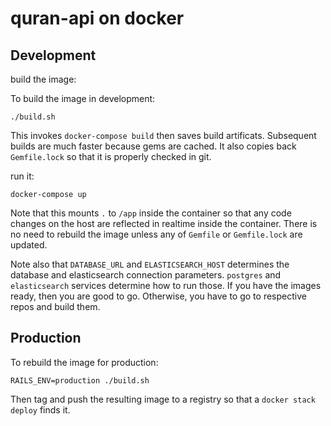# quran-api on docker 

## Development

build the image:

To build the image in development:

    ./build.sh

This invokes `docker-compose build` then saves build artificats.
Subsequent builds are much faster because gems are cached.
It also copies back `Gemfile.lock` so that it is properly checked in git.

run it:

    docker-compose up

Note that this mounts `.` to `/app` inside the container so that any code changes on the host are
reflected in realtime inside the container. There is no need to rebuild the image
unless any of `Gemfile` or `Gemfile.lock` are updated.

Note also that `DATABASE_URL` and `ELASTICSEARCH_HOST` determines the database and
elasticsearch connection parameters. `postgres` and `elasticsearch` services determine
how to run those. If you have the images ready, then you are good to go.
Otherwise, you have to go to respective repos and build them.

## Production

To rebuild the image for production:

    RAILS_ENV=production ./build.sh    

Then tag and push the resulting image to a registry so that a `docker stack deploy` finds it.
